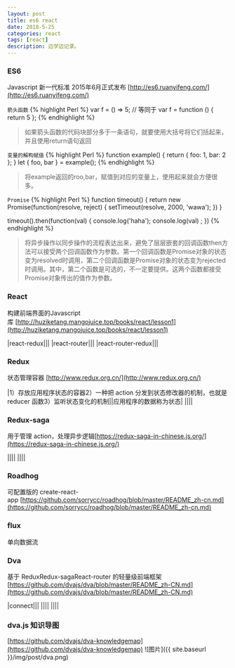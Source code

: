 ```yaml
---
layout: post
title: es6 react
date: 2018-5-25
categories: react
tags: [react]
description: 边学边记录。
---
```


### ES6

Javascript 新一代标准 2015年6月正式发布 [http://es6.ruanyifeng.com/](http://es6.ruanyifeng.com/)

`箭头函数`
{% highlight Perl %}
var f = () => 5;
// 等同于
var f = function () { return 5 };
{% endhighlight %}
> 如果箭头函数的代码块部分多于一条语句，就要使用大括号将它们括起来，并且使用return语句返回

`变量的解构赋值`
{% highlight Perl %}
function example() {
return {
	foo: 1,
	bar: 2
};
}
let { foo, bar } = example();
{% endhighlight %}
> 将example返回的roo,bar，赋值到对应的变量上，使用起来就会方便很多。

`Promise`
{% highlight Perl %}
function timeout() {
return new Promise(function(resolve, reject) {
    setTimeout(resolve, 2000, 'wawa');
})
}

timeout().then(function(val) {
console.log('haha');
console.log(val) ;
})
{% endhighlight %}
> 将异步操作以同步操作的流程表达出来，避免了层层嵌套的回调函数then方法可以接受两个回调函数作为参数。第一个回调函数是Promise对象的状态变为resolved时调用，第二个回调函数是Promise对象的状态变为rejected时调用。其中，第二个函数是可选的，不一定要提供。这两个函数都接受Promise对象传出的值作为参数。



### React

构建前端界面的Javascript库 [http://huziketang.mangojuice.top/books/react/lesson1](http://huziketang.mangojuice.top/books/react/lesson1)

|react-redux|||
|react-router|||
|react-router-redux|||

### Redux

状态管理容器 [http://www.redux.org.cn/](http://www.redux.org.cn/)

|1）存放应用程序状态的容器2）一种把 action 分发到状态修改器的机制，也就是 reducer 函数3）监听状态变化的机制||应用程序的数据称为状态|
||||

### Redux-saga

用于管理 action，处理异步逻辑[https://redux-saga-in-chinese.js.org/](https://redux-saga-in-chinese.js.org/)

||||
||||

### Roadhog

可配置版的 create-react-app [https://github.com/sorrycc/roadhog/blob/master/README_zh-cn.md](https://github.com/sorrycc/roadhog/blob/master/README_zh-cn.md)

### flux

单向数据流

### Dva

基于 ReduxRedux-sagaReact-router 的轻量级前端框架 [https://github.com/dvajs/dva/blob/master/README_zh-CN.md](https://github.com/dvajs/dva/blob/master/README_zh-CN.md)

|connect|||
||||
||||


### dva.js 知识导图

[https://github.com/dvajs/dva-knowledgemap](https://github.com/dvajs/dva-knowledgemap)
![图片]({{ site.baseurl }}/img/post/dva.png)


